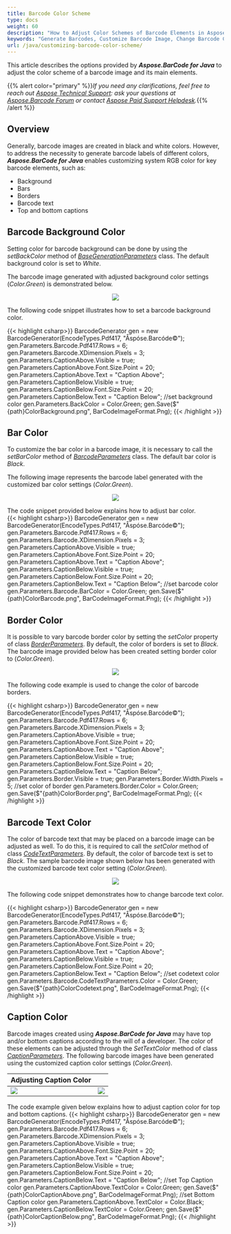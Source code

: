 ```yaml
---
title: Barcode Color Scheme
type: docs
weight: 60
description: "How to Adjust Color Schemes of Barcode Elements in Aspose.BarCode for Java"
keywords: "Generate Barcodes, Customize Barcode Image, Change Barcode Color, Set Barcode Color, Generate Colored Barcodes, Barcode Color in Aspose.BarCode for Java, Work with Barcode Image in Aspose.BarCode for Java, Generate Barcodes in Aspose.BarCode"
url: /java/customizing-barcode-color-scheme/
---
```

This article describes the options provided by ***Aspose.BarCode for Java*** to adjust the color scheme of a barcode image and its main elements.

{{% alert color="primary" %}}*If you need any clarifications, feel free to reach out [Aspose Technical Support](/barcode/java/technical-support/): ask your questions at [Aspose.Barcode Forum](https://forum.aspose.com/c/barcode/13) or contact [Aspose Paid Support Helpdesk](https://helpdesk.aspose.com/).*{{% /alert %}}

## **Overview**
Generally, barcode images are created in black and white colors. However, to address the necessity to generate barcode labels of different colors, ***Aspose.BarCode for Java*** enables customizing system RGB color for key barcode elements, such as:
- Background
- Bars
- Borders
- Barcode text
- Top and bottom captions

## **Barcode Background Color**
Setting color for barcode background can be done by using the *setBackColor* method of [*BaseGenerationParameters*](https://apireference.aspose.com/barcode/java/com.aspose.barcode.generation/BaseGenerationParameters) class. The default background color is set to *White*.  
  
The barcode image generated with adjusted background color settings (*Color.Green*) is demonstrated below.
   
<p align="center"><image src="colorbackground.png"></p>

The following code snippet illustrates how to set a barcode background color.
    
{{< highlight csharp>}}
BarcodeGenerator gen = new BarcodeGenerator(EncodeTypes.Pdf417, "Åspóse.Barcóde©");
gen.Parameters.Barcode.Pdf417.Rows = 6;
gen.Parameters.Barcode.XDimension.Pixels = 3;
gen.Parameters.CaptionAbove.Visible = true;
gen.Parameters.CaptionAbove.Font.Size.Point = 20;
gen.Parameters.CaptionAbove.Text = "Caption Above";
gen.Parameters.CaptionBelow.Visible = true;
gen.Parameters.CaptionBelow.Font.Size.Point = 20;
gen.Parameters.CaptionBelow.Text = "Caption Below";
//set background color
gen.Parameters.BackColor = Color.Green;
gen.Save($"{path}ColorBackground.png", BarCodeImageFormat.Png);
{{< /highlight >}} 
  
## **Bar Color**
To customize the bar color in a barcode image, it is necessary to call the *setBarColor* method of [*BarcodeParameters*](https://apireference.aspose.com/barcode/java/com.aspose.barcode.generation/BarcodeParameters) class. The default bar color is *Black*.  
  
The following image represents the barcode label generated with the customized bar color settings (*Color.Green*).
  
<p align="center"><image src="colorbarcode.png"></p>
  
The code snippet provided below explains how to adjust bar color.  
{{< highlight csharp>}}
BarcodeGenerator gen = new BarcodeGenerator(EncodeTypes.Pdf417, "Åspóse.Barcóde©");
gen.Parameters.Barcode.Pdf417.Rows = 6;
gen.Parameters.Barcode.XDimension.Pixels = 3;
gen.Parameters.CaptionAbove.Visible = true;
gen.Parameters.CaptionAbove.Font.Size.Point = 20;
gen.Parameters.CaptionAbove.Text = "Caption Above";
gen.Parameters.CaptionBelow.Visible = true;
gen.Parameters.CaptionBelow.Font.Size.Point = 20;
gen.Parameters.CaptionBelow.Text = "Caption Below";
//set barcode color
gen.Parameters.Barcode.BarColor = Color.Green;
gen.Save($"{path}ColorBarcode.png", BarCodeImageFormat.Png);
{{< /highlight >}} 

## **Border Color**
It is possible to vary barcode border color by setting the *setColor* property of class [*BorderParameters*](https://apireference.aspose.com/barcode/java/com.aspose.barcode.generation/BorderParameters). By default, the color of borders is set to *Black*. The barcode image provided below has been created setting border color to (*Color.Green*).
  
<p align="center"><image src="colorborder.png"></p>
  
The following code example is used to change the color of barcode borders.  

{{< highlight csharp>}}
BarcodeGenerator gen = new BarcodeGenerator(EncodeTypes.Pdf417, "Åspóse.Barcóde©");
gen.Parameters.Barcode.Pdf417.Rows = 6;
gen.Parameters.Barcode.XDimension.Pixels = 3;
gen.Parameters.CaptionAbove.Visible = true;
gen.Parameters.CaptionAbove.Font.Size.Point = 20;
gen.Parameters.CaptionAbove.Text = "Caption Above";
gen.Parameters.CaptionBelow.Visible = true;
gen.Parameters.CaptionBelow.Font.Size.Point = 20;
gen.Parameters.CaptionBelow.Text = "Caption Below";
gen.Parameters.Border.Visible = true;
gen.Parameters.Border.Width.Pixels = 5;
//set color of border
gen.Parameters.Border.Color = Color.Green;
gen.Save($"{path}ColorBorder.png", BarCodeImageFormat.Png);
{{< /highlight >}} 

## **Barcode Text Color**
The color of barcode text that may be placed on a barcode image can be adjusted as well. To do this, it is required to call the *setColor* method of class [*CodeTextParameters*](https://apireference.aspose.com/barcode/java/com.aspose.barcode.generation/CodetextParameters). By default, the color of barcode text is set to *Black*. The sample barcode image shown below has been generated with the customized barcode text color setting (*Color.Green*).
  
<p align="center"><image src="colorcodetext.png"></p>
  
The following code snippet demonstrates how to change barcode text color.
  
{{< highlight csharp>}}
BarcodeGenerator gen = new BarcodeGenerator(EncodeTypes.Pdf417, "Åspóse.Barcóde©");
gen.Parameters.Barcode.Pdf417.Rows = 6;
gen.Parameters.Barcode.XDimension.Pixels = 3;
gen.Parameters.CaptionAbove.Visible = true;
gen.Parameters.CaptionAbove.Font.Size.Point = 20;
gen.Parameters.CaptionAbove.Text = "Caption Above";
gen.Parameters.CaptionBelow.Visible = true;
gen.Parameters.CaptionBelow.Font.Size.Point = 20;
gen.Parameters.CaptionBelow.Text = "Caption Below";
//set codetext color
gen.Parameters.Barcode.CodeTextParameters.Color = Color.Green;
gen.Save($"{path}ColorCodetext.png", BarCodeImageFormat.Png);
{{< /highlight >}}

## **Caption Color**
Barcode images created using ***Aspose.BarCode for Java*** may have top and/or bottom captions according to the will of a developer. The color of these elements can be adjusted through the *SetTextColor* method of class [*CaptionParameters*](https://apireference.aspose.com/barcode/java/com.aspose.barcode.generation/CaptionParameters). The following barcode images have been generated using the customized caption color settings (*Color.Green*).
  
|Adjusting Caption Color|   |
|:--| :-: |
|<image src="colorcaptionabove.png">|<image src="colorcaptionbelow.png">|
  
The code example given below explains how to adjust caption color for top and bottom captions.
{{< highlight csharp>}}
BarcodeGenerator gen = new BarcodeGenerator(EncodeTypes.Pdf417, "Åspóse.Barcóde©");
gen.Parameters.Barcode.Pdf417.Rows = 6;
gen.Parameters.Barcode.XDimension.Pixels = 3;
gen.Parameters.CaptionAbove.Visible = true;
gen.Parameters.CaptionAbove.Font.Size.Point = 20;
gen.Parameters.CaptionAbove.Text = "Caption Above";
gen.Parameters.CaptionBelow.Visible = true;
gen.Parameters.CaptionBelow.Font.Size.Point = 20;
gen.Parameters.CaptionBelow.Text = "Caption Below";
//set Top Caption color
gen.Parameters.CaptionAbove.TextColor = Color.Green;
gen.Save($"{path}ColorCaptionAbove.png", BarCodeImageFormat.Png);
//set Bottom Caption color
gen.Parameters.CaptionAbove.TextColor = Color.Black;
gen.Parameters.CaptionBelow.TextColor = Color.Green;
gen.Save($"{path}ColorCaptionBelow.png", BarCodeImageFormat.Png);
{{< /highlight >}} 